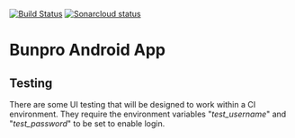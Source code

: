 [![Build Status](https://app.bitrise.io/app/fa3f978235505e36/status.svg?token=-aLDA1C71XHB5RF5O2u3IA&branch=master)](https://app.bitrise.io/app/fa3f978235505e36)
[![Sonarcloud status](https://sonarcloud.io/api/project_badges/measure?project=bunpro-srs&metric=alert_status)](https://sonarcloud.io/dashboard?id=bunpro-srs)
# Bunpro Android App

## Testing

There are some UI testing that will be designed to work within a CI environment. They require the environment variables "*test_username*" and "*test_password*" to be set to enable login.
